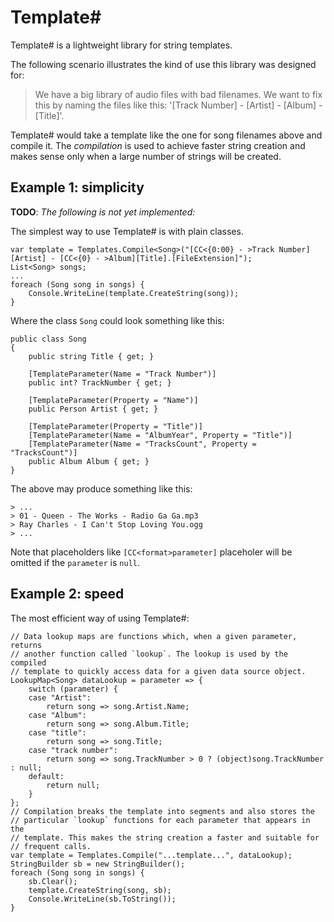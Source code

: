 Template#
=========

Template# is a lightweight library for string templates.

The following scenario illustrates the kind of use this library was designed for:

>   We have a big library of audio files with bad filenames. We want to fix this
>   by naming the files like this: '[Track Number] - [Artist] - [Album] - [Title]'.

Template# would take a template like the one for song filenames above and compile
it. The _compilation_ is used to achieve faster string creation and makes sense
only when a large number of strings will be created.

## Example 1: simplicity

__TODO__: _The following is not yet implemented:_

The simplest way to use Template# is with plain classes.

    var template = Templates.Compile<Song>("[CC<{0:00} - >Track Number][Artist] - [CC<{0} - >Album][Title].[FileExtension]");
    List<Song> songs;
    ...
    foreach (Song song in songs) {
        Console.WriteLine(template.CreateString(song));
    }

Where the class `Song` could look something like this:

    public class Song
    {
        public string Title { get; }
        
        [TemplateParameter(Name = "Track Number")]
        public int? TrackNumber { get; }
    
        [TemplateParameter(Property = "Name")]
        public Person Artist { get; }
        
        [TemplateParameter(Property = "Title")]
        [TemplateParameter(Name = "AlbumYear", Property = "Title")]
        [TemplateParameter(Name = "TracksCount", Property = "TracksCount")]
        public Album Album { get; }
    }

The above may produce something like this:

    > ...
    > 01 - Queen - The Works - Radio Ga Ga.mp3
    > Ray Charles - I Can't Stop Loving You.ogg
    > ...

Note that placeholders like `[CC<format>parameter]` placeholer will be omitted if the `parameter` is `null`.


## Example 2: speed

The most efficient way of using Template#:

    // Data lookup maps are functions which, when a given parameter, returns
    // another function called `lookup`. The lookup is used by the compiled
    // template to quickly access data for a given data source object.
    LookupMap<Song> dataLookup = parameter => {
        switch (parameter) {
        case "Artist":
            return song => song.Artist.Name;
        case "Album":
            return song => song.Album.Title;
        case "title":
            return song => song.Title;
        case "track number":
            return song => song.TrackNumber > 0 ? (object)song.TrackNumber : null;
        default:
            return null;
        }
    };
    // Compilation breaks the template into segments and also stores the
    // particular `lookup` functions for each parameter that appears in the
    // template. This makes the string creation a faster and suitable for
    // frequent calls.
    var template = Templates.Compile("...template...", dataLookup);
    StringBuilder sb = new StringBuilder();
    foreach (Song song in songs) {
        sb.Clear();
        template.CreateString(song, sb);
        Console.WriteLine(sb.ToString());
    }